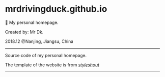 # mrdrivingduck.github.io
🦆 My personal homepage.

Created by: Mr Dk. 

2018.12 @Nanjing, Jiangsu, China

---

Source code of my personal homepage.

The template of the website is from _[styleshout](https://www.styleshout.com/)_

---

